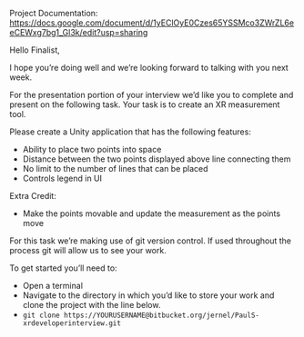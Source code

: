Project Documentation: https://docs.google.com/document/d/1yEClOyE0Czes65YSSMco3ZWrZL6eeCEWxg7bg1_Gl3k/edit?usp=sharing




Hello Finalist,

I hope you’re doing well and we’re looking forward to talking with you next week.

For the presentation portion of your interview we’d like you to complete and present on the following task.
Your task is to create an XR measurement tool.

Please create a Unity application that has the following features:

* Ability to place two points into space
* Distance between the two points displayed above line connecting them
* No limit to the number of lines that can be placed
* Controls legend in UI

Extra Credit:

* Make the points movable and update the measurement as the points move

For this task we’re making use of git version control. If used throughout the process git will allow us to see your work.

To get started you’ll need to:

* Open a terminal
* Navigate to the directory in which you’d like to store your work and clone the project with the line below.
* `git clone https://YOURUSERNAME@bitbucket.org/jernel/PaulS-xrdeveloperinterview.git`
